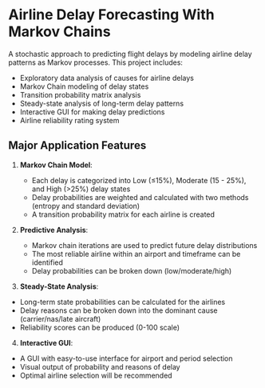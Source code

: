 # Airline Delay Forecasting With Markov Chains

A stochastic approach to predicting flight delays by modeling airline delay patterns as Markov processes. This project includes:
- Exploratory data analysis of causes for airline delays
- Markov Chain modeling of delay states
- Transition probability matrix analysis
- Steady-state analysis of long-term delay patterns
- Interactive GUI for making delay predictions
- Airline reliability rating system

## Major Application Features 

1. **Markov Chain Model**:
   - Each delay is categorized into Low (≤15%), Moderate (15 - 25%), and High (>25%) delay states
   - Delay probabilities are weighted and calculated with two methods (entropy and standard deviation)
   - A transition probability matrix for each airline is created

2. **Predictive Analysis**:
   - Markov chain iterations are used to predict future delay distributions
   - The most reliable airline within an airport and timeframe can be identified
   - Delay probabilities can be broken down (low/moderate/high) 

 3. **Steady-State Analysis**:
   - Long-term state probabilities can be calculated for the airlines
   - Delay reasons can be broken down into the dominant cause (carrier/nas/late aircraft)
   - Reliability scores can be produced (0-100 scale) 

 4. **Interactive GUI**:
   - A GUI with easy-to-use interface for airport and period selection
   - Visual output of probability and reasons of delay
   - Optimal airline selection will be recommended
    
